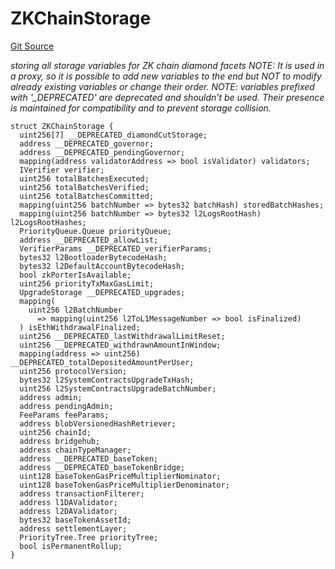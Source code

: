 # ZKChainStorage
[Git Source](https://github.com/matter-labs/zksync-contracts/blob/a1506a91fd7e3b73aa6fe10caf12e32f39e26211/contracts/l1-contracts/state-transition/chain-deps/ZKChainStorage.sol)

*storing all storage variables for ZK chain diamond facets
NOTE: It is used in a proxy, so it is possible to add new variables to the end
but NOT to modify already existing variables or change their order.
NOTE: variables prefixed with '__DEPRECATED_' are deprecated and shouldn't be used.
Their presence is maintained for compatibility and to prevent storage collision.*


```solidity
struct ZKChainStorage {
  uint256[7] __DEPRECATED_diamondCutStorage;
  address __DEPRECATED_governor;
  address __DEPRECATED_pendingGovernor;
  mapping(address validatorAddress => bool isValidator) validators;
  IVerifier verifier;
  uint256 totalBatchesExecuted;
  uint256 totalBatchesVerified;
  uint256 totalBatchesCommitted;
  mapping(uint256 batchNumber => bytes32 batchHash) storedBatchHashes;
  mapping(uint256 batchNumber => bytes32 l2LogsRootHash) l2LogsRootHashes;
  PriorityQueue.Queue priorityQueue;
  address __DEPRECATED_allowList;
  VerifierParams __DEPRECATED_verifierParams;
  bytes32 l2BootloaderBytecodeHash;
  bytes32 l2DefaultAccountBytecodeHash;
  bool zkPorterIsAvailable;
  uint256 priorityTxMaxGasLimit;
  UpgradeStorage __DEPRECATED_upgrades;
  mapping(
    uint256 l2BatchNumber
      => mapping(uint256 l2ToL1MessageNumber => bool isFinalized)
  ) isEthWithdrawalFinalized;
  uint256 __DEPRECATED_lastWithdrawalLimitReset;
  uint256 __DEPRECATED_withdrawnAmountInWindow;
  mapping(address => uint256) __DEPRECATED_totalDepositedAmountPerUser;
  uint256 protocolVersion;
  bytes32 l2SystemContractsUpgradeTxHash;
  uint256 l2SystemContractsUpgradeBatchNumber;
  address admin;
  address pendingAdmin;
  FeeParams feeParams;
  address blobVersionedHashRetriever;
  uint256 chainId;
  address bridgehub;
  address chainTypeManager;
  address __DEPRECATED_baseToken;
  address __DEPRECATED_baseTokenBridge;
  uint128 baseTokenGasPriceMultiplierNominator;
  uint128 baseTokenGasPriceMultiplierDenominator;
  address transactionFilterer;
  address l1DAValidator;
  address l2DAValidator;
  bytes32 baseTokenAssetId;
  address settlementLayer;
  PriorityTree.Tree priorityTree;
  bool isPermanentRollup;
}
```

